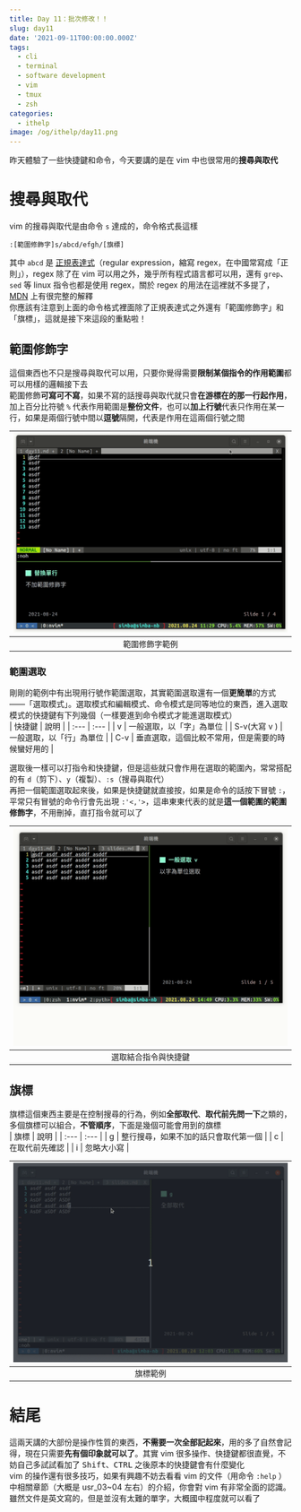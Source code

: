 ```yaml
---
title: Day 11：批次修改！！
slug: day11
date: '2021-09-11T00:00:00.000Z'
tags:
  - cli
  - terminal
  - software development
  - vim
  - tmux
  - zsh
categories:
  - ithelp
image: /og/ithelp/day11.png
---
```


昨天體驗了一些快捷鍵和命令，今天要講的是在 vim 中也很常用的**搜尋與取代**

# 搜尋與取代

vim 的搜尋與取代是由命令 `s` 達成的，命令格式長這樣

```
:[範圍修飾字]s/abcd/efgh/[旗標]
```

其中 `abcd` 是 [正規表達式](https://developer.mozilla.org/zh-TW/docs/Web/JavaScript/Guide/Regular_Expressions)（regular expression，縮寫 regex，在中國常寫成「正則」），regex 除了在 vim 可以用之外，幾乎所有程式語言都可以用，還有 `grep`、`sed` 等 linux 指令也都是使用 regex，關於 regex 的用法在這裡就不多提了，[MDN](https://developer.mozilla.org/zh-TW/docs/Web/JavaScript/Guide/Regular_Expressions) 上有很完整的解釋  
你應該有注意到上面的命令格式裡面除了正規表達式之外還有「範圍修飾字」和「旗標」，這就是接下來這段的重點啦！

## 範圍修飾字

這個東西也不只是搜尋與取代可以用，只要你覺得需要**限制某個指令的作用範圍**都可以用樣的邏輯接下去  
範圍修飾**可寫可不寫**，如果不寫的話搜尋與取代就只會**在游標在的那一行起作用**，加上百分比符號 `%` 代表作用範圍是**整份文件**，也可以**加上行號**代表只作用在某一行，如果是兩個行號中間以**逗號**隔開，代表是作用在這兩個行號之間

| ![vim replace](vim-replace.gif) |
| :---------------------------------------------------------------: |
|                          範圍修飾字範例                           |

### 範圍選取

剛剛的範例中有出現用行號作範圍選取，其實範圍選取還有一個**更簡單**的方式 ——「選取模式」。選取模式和編輯模式、命令模式是同等地位的東西，進入選取模式的快捷鍵有下列幾個（一樣要進到命令模式才能進選取模式）  
| 快捷鍵 | 說明 |
| :--- | :--- |
| v | 一般選取，以「字」為單位 |
| S-v(大寫 v ) | 一般選取，以「行」為單位 |
| C-v | 垂直選取，這個比較不常用，但是需要的時候蠻好用的 |

選取後一樣可以打指令和快捷鍵，但是這些就只會作用在選取的範圍內，常常搭配的有 `d`（剪下）、`y`（複製）、`:s`（搜尋與取代）  
再把一個範圍選取起來後，如果是快捷鍵就直接按，如果是命令的話按下冒號 `:`，平常只有冒號的命令行會先出現 `:'<,'>`，這串東東代表的就是**這一個範圍的範圍修飾字**，不用刪掉，直打指令就可以了

| ![vim select](vim-selsect.gif) |
| :-----------------------------------------: |
|            選取結合指令與快捷鍵             |

## 旗標

旗標這個東西主要是在控制搜尋的行為，例如**全部取代**、**取代前先問一下**之類的，多個旗標可以組合，**不管順序**，下面是幾個可能會用到的旗標  
| 旗標 | 說明 |
| :--- | :--- |
| g | 整行搜尋，如果不加的話只會取代第一個 |
| c | 在取代前先確認 |
| i | 忽略大小寫 |

| ![vim replace flag](vim-replace-flag.gif) |
| :----------------------------------------------------: |
|                        旗標範例                        |

# 結尾

這兩天講的大部份是操作性質的東西，**不需要一次全部記起來**，用的多了自然會記得，現在只需要**先有個印象就可以了**。其實 vim 很多操作、快捷鍵都很直覺，不妨自己多試試看加了 <kbd>Shift</kbd>、<kbd>CTRL</kbd> 之後原本的快捷鍵會有什麼變化  
vim 的操作還有很多技巧，如果有興趣不妨去看看 vim 的文件（用命令 `:help` ）中相關章節（大概是 usr_03~04 左右）的介紹，你會對 vim 有非常全面的認識。雖然文件是英文寫的，但是並沒有太難的單字，大概國中程度就可以看了
